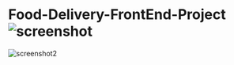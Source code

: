 # Food-Delivery-FrontEnd-Project![screenshot](https://user-images.githubusercontent.com/92328339/138773324-b4fad0bb-0781-47a9-b1e4-b2841739cda5.jpg)

![screenshot2](https://user-images.githubusercontent.com/92328339/138854315-0f4f18d3-793a-4886-9604-bb0662395f97.jpg)
